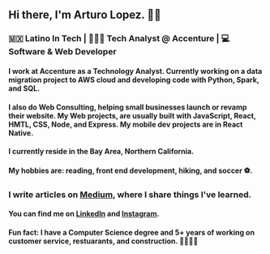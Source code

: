 ## Hi there, I'm Arturo Lopez. 👋🏾
### 🇲🇽 Latino In Tech | 👨🏾‍💻 Tech Analyst @ Accenture | 💻 Software & Web Developer

#### I work at Accenture as a Technology Analyst. Currently working on a data migration project to AWS cloud and developing code with Python, Spark, and SQL.

#### I also do Web Consulting, helping small businesses launch or revamp their website. My Web projects, are usually built with JavaScript, React, HMTL, CSS, Node, and Express. My mobile dev projects are in React Native.

#### I currently reside in the Bay Area, Northern California.
#### My hobbies are: reading, front end development, hiking, and soccer ⚽️.

### I write articles on [Medium](https://arturocreates.medium.com/), where I share things I've learned.
#### You can find me on [LinkedIn](https://www.linkedin.com/in/rturolopez/) and [Instagram](https://www.instagram.com/arturo.creates/).

#### Fun fact: I have a Computer Science degree and 5+ years of working on customer service, restuarants, and construction. 🍔👷🏽‍♂️

<!--
**alopez96/alopez96** is a ✨ _special_ ✨ repository because its `README.md` (this file) appears on your GitHub profile.

Here are some ideas to get you started:

- 🔭 I’m currently working on ...
- 🌱 I’m currently learning ...
- 👯 I’m looking to collaborate on ...
- 🤔 I’m looking for help with ...
- 💬 Ask me about ...
- 📫 How to reach me: ...
- 😄 Pronouns: ...
- ⚡ Fun fact: ...
-->